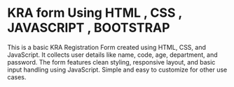 # KRA form Using HTML , CSS , JAVASCRIPT , BOOTSTRAP

This is a basic KRA Registration Form created using HTML, CSS, and JavaScript. It collects user details like name, code, age, department, and password. The form features clean styling, responsive layout, and basic input handling using JavaScript. Simple and easy to customize for other use cases.

